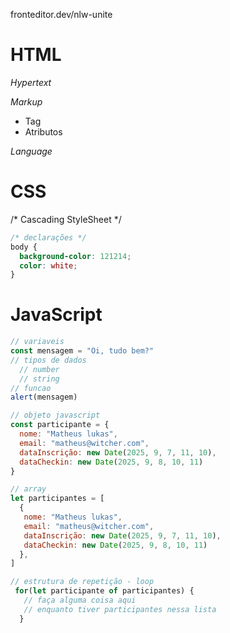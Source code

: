 fronteditor.dev/nlw-unite
# HTML

*Hypertext*

*Markup*
- Tag
- Atributos

*Language*



# CSS
/* Cascading StyleSheet */

```css
/* declarações */
body {
  background-color: 121214;
  color: white;
}
```

# JavaScript
```js 
// variaveis
const mensagem = "Oi, tudo bem?"
// tipos de dados
  // number
  // string
// funcao
alert(mensagem)

// objeto javascript
const participante = {
  nome: "Matheus lukas",
  email: "matheus@witcher.com",
  dataInscrição: new Date(2025, 9, 7, 11, 10),
  dataCheckin: new Date(2025, 9, 8, 10, 11)
}

// array
let participantes = [
  {
   nome: "Matheus lukas",
   email: "matheus@witcher.com",
   dataInscrição: new Date(2025, 9, 7, 11, 10),
   dataCheckin: new Date(2025, 9, 8, 10, 11)
  },
]

// estrutura de repetição - loop
 for(let participante of participantes) {
   // faça alguma coisa aqui
   // enquanto tiver participantes nessa lista
  }
```